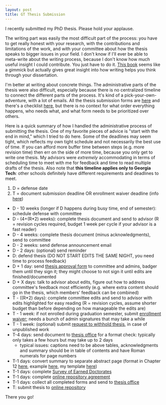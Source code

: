 ```yaml
---
layout: post
title: GT Thesis Submission
---
```


I recently submitted my PhD thesis. 
Please hold your applause.

The writing part was easily the most difficult part of the process: you have to get really honest with your research, with the contributions and limitations of the work, and with your committee about how the thesis speaks to bigger issues in your field.
I don't know if I'll ever be able to meta-write about the writing process, because I don't know how much useful insight I could contribute.
You just have to do it.
[This book](https://www.amazon.com/Writing-Your-Dissertation-Fifteen-Minutes/dp/080504891X/) seems like a gimmick but actually gives great insight into how writing helps you think through your dissertation.

I'm better at writing about concrete things.
The administrative parts of the thesis were also difficult, especially because there is no centralized timeline to connect the different parts of the process.
It's kind of a pick-your-own-adventure, with a lot of emails.
All the thesis submission forms are [here](https://grad.gatech.edu/theses-dissertations-forms) and there's a checklist [here](https://grad.gatech.edu/sites/default/files/documents/thesis_checklist_spring_2020.pdf), but there is no context for what order everything happens, who needs what, and what form needs to be prioritized over others.

Here is a quick summary of how I handled the administrative process of submitting the thesis.
One of my favorite pieces of advice is "start with the end in mind," which I tried to do here.
Some of the deadlines may seem tight, which reflects my own tight schedule and not necessarily the best use of time.
If you can afford more buffer time between steps (e.g. more revision time) then err on the side of more time, because you only get to write one thesis.
My advisors were *extremely* accommodating in terms of scheduling time to meet with me for feedback and time to read multiple drafts of the thesis.
Also note that **this timeline applies only to Georgia Tech**: other schools definitely have different requirements and deadlines to meet.

1. D = defense date
2. T = document submission deadline OR enrollment waiver deadline (info [here](http://www.grad.gatech.edu/theses-dissertations-deadlines))

- D - 10 weeks (longer if D happens during busy time, end of semester): schedule defense with committee
- D - (4+(R\*2) weeks): complete thesis document and send to advisor (R = revision cycles required, budget 1 week per cycle if your advisor is a fast reader)
- D - 4 weeks: complete thesis document (minus acknowledgments), send to committee
- D - 2 weeks: send defense announcement email
- D - 2 days: (optional) send reminder
- D: defend thesis (DO NOT START EDITS THE SAME NIGHT, you need time to process feedback)
- D + 1 day: send [thesis approval form](https://app.docusign.com/templates/details/1efaa422-9829-4ee1-8bd3-ba8544bf304b) to committee and admins, badger them until they sign it; they might choose to not sign it until edits are finished/documented
- D + X days: talk to advisor about edits, figure out how to address committee's feedback most efficiently (e.g. where extra content should go in the thesis, which members' feedback can be combined)
- T - ((R\*2) days): complete committee edits and send to advisor with edits highlighted for easy reading (R = revision cycles, assume shorter budget than before depending on how manageable the edits are)
- T - 1 week: if not enrolled during graduation semester, submit [enrollment waiver](https://app.docusign.com/templates/details/a8505158-9917-42f3-a985-8c11f851e5b6); needs a bunch of admin signatures that may take a while
- T - 1 week: (optional) submit [request to withhold thesis](https://app.docusign.com/templates/details/c7a47989-2168-4a5c-8ffd-e747a06cf159), in case of unpublished work
- T-4 days: send document to [thesis office](<thesis@grad.gatech.edu>) for a format check: typically only takes a few hours but may take up to 2 days
    - typical issues: captions need to be above tables, acknowledgments and summary should be in table of contents and have Roman numerals for page numbers
- T-1 days: convert summary to separate abstract page (format in Chapter 12 [here](http://www.grad.gatech.edu/sites/default/files/documents/thesismanualapr15.pdf), example [here](https://grad.gatech.edu/sites/default/files/documents/abstract_example.pdf), my template [here](https://gist.github.com/ianbstewart/5d11beab7913fbca837a5d97e0dfaeb0))
- T-1 days: complete [Survey of Earned Doctorates](https://surveys.gatech.edu/phd-exit)
- T-1 days: complete [online repository agreement](https://app.docusign.com/templates/details/02894c76-b322-4de0-b4ba-33e77c1bff22)
- T-1 days: collect all completed forms and send to [thesis office](<thesis@grad.gatech.edu>)
- T: submit thesis to [online repository](https://thesis.gatech.edu/)

There you go!
